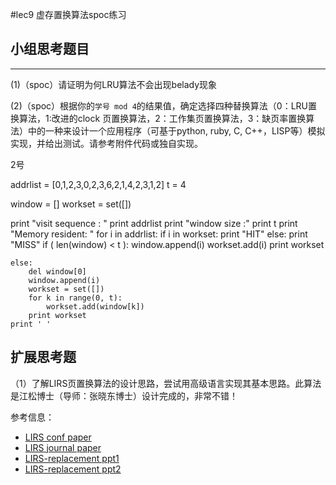 #lec9 虚存置换算法spoc练习

## 小组思考题目

----
(1)（spoc）请证明为何LRU算法不会出现belady现象


(2)（spoc）根据你的`学号 mod 4`的结果值，确定选择四种替换算法（0：LRU置换算法，1:改进的clock 页置换算法，2：工作集页置换算法，3：缺页率置换算法）中的一种来设计一个应用程序（可基于python, ruby, C, C++，LISP等）模拟实现，并给出测试。请参考附件代码或独自实现。


2号

addrlist = [0,1,2,3,0,2,3,6,2,1,4,2,3,1,2]
t = 4

window = []
workset = set([])

print "visit sequence :   "
print addrlist
print "window size :"
print t
print "Memory resident: "
for i in addrlist:
    if i in workset:
        print "HIT"
    else:
        print "MISS"
    if ( len(window) < t  ):
        window.append(i)
        workset.add(i)
        print workset

    else:
        del window[0]
        window.append(i)
        workset = set([])
        for k in range(0, t):
            workset.add(window[k])
        print workset
    print ' '




## 扩展思考题
（1）了解LIRS页置换算法的设计思路，尝试用高级语言实现其基本思路。此算法是江松博士（导师：张晓东博士）设计完成的，非常不错！

参考信息：

 - [LIRS conf paper](http://www.ece.eng.wayne.edu/~sjiang/pubs/papers/jiang02_LIRS.pdf)
 - [LIRS journal paper](http://www.ece.eng.wayne.edu/~sjiang/pubs/papers/jiang05_LIRS.pdf)
 - [LIRS-replacement ppt1](http://dragonstar.ict.ac.cn/course_09/XD_Zhang/(6)-LIRS-replacement.pdf)
 - [LIRS-replacement ppt2](http://www.ece.eng.wayne.edu/~sjiang/Projects/LIRS/sig02.ppt)
